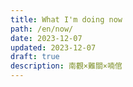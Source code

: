 ```yaml
---
title: What I'm doing now
path: /en/now/
date: 2023-12-07
updated: 2023-12-07
draft: true
description: 南觀×難關×喃倌
---
```


